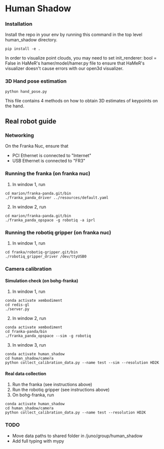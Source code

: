 # Human Shadow

### Installation
Install the repo in your env by running this command in the top level human_shadow directory.
```
pip install -e .
```

In order to visualize point clouds, you may need to set init_renderer: bool = False in HaMeR's hamer/model/hamer.py file to ensure that HaMeR's visualizer doesn't cause errors with our open3d visualizer. 


### 3D Hand pose estimation
```
python hand_pose.py
```
This file contains 4 methods on how to obtain 3D estimates of keypoints on the hand. 


## Real robot guide 

### Networking 
On the Franka Nuc, ensure that 
* PCI Ethernet is connected to "Internet"
* USB Ethernet is connected to "FR3"

### Running the franka (on franka nuc)
1. In window 1, run 
 ```
 cd marion/franka-panda.git/bin
 ./franka_panda_driver ../resources/default.yaml
```
2. In window 2, run 
 ```
 cd marion/franka-panda.git/bin
 ./franka_panda_opspace -g robotiq -a iprl
```

### Running the robotiq gripper (on franka nuc)
1. In window 1, run 
 ```
 cd franka/robotiq-gripper.git/bin
 ./robotiq_gripper_driver /dev/ttyUSB0
```

### Camera calibration
#### Simulation check (on bohg-franka)
1. In window 1, run  
 ```
 conda activate xembodiment
 cd redis-gl
./server.py
```
2. In window 2, run 
 ```
 conda activate xembodiment
 cd franka-panda/bin
./franka_panda_opspace --sim -g robotiq
```
3. In window 3, run 
 ```
 conda activate human_shadow
 cd human_shadow/camera
python collect_calibration_data.py --name test --sim --resolution HD2K
```

#### Real data collection 
1. Run the franka (see instructions above)
2. Run the robotiq gripper (see instructions above)
3. On bohg-franka, run
 ```
 conda activate human_shadow
 cd human_shadow/camera
python collect_calibration_data.py --name test --resolution HD2K
```

### TODO
 - Move data paths to shared folder in /juno/group/human_shadow
 - Add full typing with mypy
